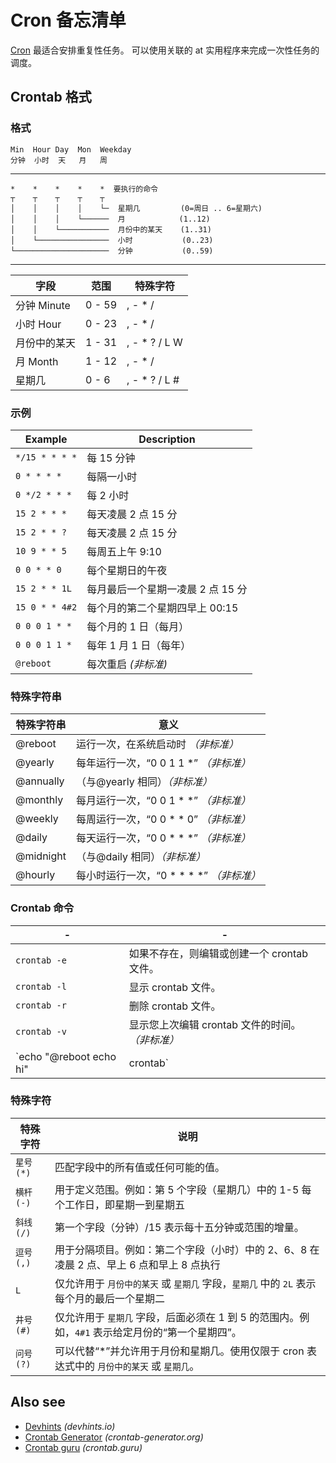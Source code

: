 Cron 备忘清单
===

[Cron](https://en.wikipedia.org/wiki/Cron) 最适合安排重复性任务。 可以使用关联的 at 实用程序来完成一次性任务的调度。

Crontab 格式
------
<!--rehype:body-class=cols-2-->

### 格式

```
Min  Hour Day  Mon  Weekday
分钟  小时  天   月   周
```

-------

```
*    *    *    *    *  要执行的命令
┬    ┬    ┬    ┬    ┬
│    │    │    │    └─  星期几         (0=周日 .. 6=星期六)
│    │    │    └──────  月            (1..12)
│    │    └───────────  月份中的某天    (1..31)
│    └────────────────  小时           (0..23)
└─────────────────────  分钟           (0..59)
```

-------

| 字段          | 范围   | 特殊字符             |
|--------------|--------|--------------------|
| 分钟 Minute   | 0 - 59 | , - * /            |
| 小时 Hour     | 0 - 23 | , - * /            |
| 月份中的某天   | 1 - 31 | , - * ? / L W      |
| 月 Month     | 1 - 12 | , - * /            |
| 星期几        | 0 - 6  | , - * ? / L #      |
<!--rehype:className=show-header -->

### 示例

| Example        | Description            |
|----------------|------------------------|
| `*/15 * * * *` | 每 15 分钟   |
| `0 * * * *`    | 每隔一小时   |
| `0 */2 * * *`  | 每 2 小时   |
| `15 2 * * *`   | 每天凌晨 2 点 15 分   |
| `15 2 * * ?`   | 每天凌晨 2 点 15 分   |
| `10 9 * * 5`   | 每周五上午 9:10   |
| `0 0 * * 0`    | 每个星期日的午夜   |
| `15 2 * * 1L`  | 每月最后一个星期一凌晨 2 点 15 分   |
| `15 0 * * 4#2` | 每个月的第二个星期四早上 00:15   |
| `0 0 0 1 * *`  | 每个月的 1 日（每月）   |
| `0 0 0 1 1 *`  | 每年 1 月 1 日（每年）   |
| `@reboot`      | 每次重启 _(非标准)_   |

### 特殊字符串

| 特殊字符串       | 意义                                            |
|----------------|----------------------------------------------------|
| @reboot        | 运行一次，在系统启动时 _（非标准）_ |
| @yearly        | 每年运行一次，“0 0 1 1 *” _（非标准）_ |
| @annually      | （与@yearly 相同）_（非标准）_ |
| @monthly       | 每月运行一次，“0 0 1 \* \*” _（非标准）_ |
| @weekly        | 每周运行一次，“0 0 \* \* 0” _（非标准）_ |
| @daily         | 每天运行一次，“0 0 \* \* \*” _（非标准）_ |
| @midnight      | （与@daily 相同）_（非标准）_ |
| @hourly        | 每小时运行一次，“0 \* \* \* \*” _（非标准）_ |
<!--rehype:className=show-header -->

### Crontab 命令

| -            | -                                           |
|--------------|---------------------------------------------|
| `crontab -e` | 如果不存在，则编辑或创建一个 crontab 文件。       |
| `crontab -l` | 显示 crontab 文件。 |
| `crontab -r` | 删除 crontab 文件。 |
| `crontab -v` | 显示您上次编辑 crontab 文件的时间。 _（非标准）_ |
| `echo "@reboot echo hi" | crontab` | 轻松添加任务 |

### 特殊字符
<!--rehype:wrap-class=col-span-2-->

| 特殊字符             | 说明 |
|---------------------|------------|
`星号(*)`  | 匹配字段中的所有值或任何可能的值。
`横杆(-)`  | 用于定义范围。例如：第 5 个字段（星期几）中的 1-5 每个工作日，即星期一到星期五
`斜线 (/)` | 第一个字段（分钟）/15 表示每十五分钟或范围的增量。
`逗号(,)`  | 用于分隔项目。例如：第二个字段（小时）中的 2、6、8 在凌晨 2 点、早上 6 点和早上 8 点执行
`L`       | 仅允许用于 `月份中的某天` 或 `星期几` 字段，`星期几` 中的 `2L` 表示每个月的最后一个星期二
`井号 (#)` | 仅允许用于 `星期几` 字段，后面必须在 1 到 5 的范围内。例如，`4#1` 表示给定月份的“第一个星期四”。
`问号(?)`  | 可以代替“*”并允许用于月份和星期几。使用仅限于 cron 表达式中的 `月份中的某天` 或 `星期几`。
<!--rehype:className=show-header auto-wrap-->

## Also see

* [Devhints](https://devhints.io/cron) _(devhints.io)_
* [Crontab Generator](https://crontab-generator.org/) _(crontab-generator.org)_
* [Crontab guru](https://crontab.guru/) _(crontab.guru)_
